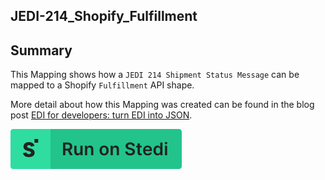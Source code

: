 ## JEDI-214_Shopify_Fulfillment

## Summary
This Mapping shows how a `JEDI 214 Shipment Status Message` can be mapped to a Shopify `Fulfillment` API shape.

More detail about how this Mapping was created can be found in the blog post [EDI for developers: turn EDI into JSON](https://www.stedi.com/blog/edi-for-developers-turn-edi-into-json).

[![Run on Stedi](./../RunOnStedi.svg)](https://terminal.stedi.com/mappings/import?mapping=https://raw.githubusercontent.com/Stedi/starter-kit/main/mappings-examples/jedi-214-shopify-fulfillment/mapping.json&source_json=https://raw.githubusercontent.com/Stedi/starter-kit/main/mappings-examples/jedi-214-shopify-fulfillment/jedi-214.json&target_json=https://raw.githubusercontent.com/Stedi/starter-kit/main/mappings-examples/jedi-214-shopify-fulfillment/shopify-fulfillment.json)
